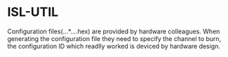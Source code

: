 # ISL-UTIL

Configuration files(...*....hex) are provided by hardware colleagues. When generating the configuration file they need to specify the channel to burn,
the configuration ID which readlly worked is deviced by hardware design.

